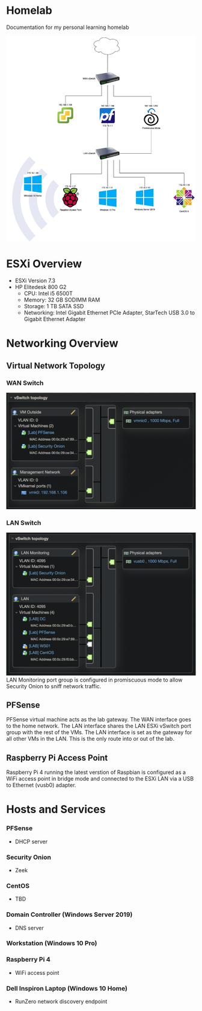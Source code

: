 # Homelab
Documentation for my personal learning homelab

![Lab network diagram](https://github.com/cb549/Homelab/raw/main/ESXi/Diagrams/Untitled%20Diagram.drawio.png)

# ESXi Overview

- ESXi Version 7.3
- HP Elitedesk 800 G2
	- CPU: Intel i5 6500T
	- Memory: 32 GB SODIMM RAM
	- Storage: 1 TB SATA SSD
	- Networking: Intel Gigabit Ethernet PCIe Adapter, StarTech USB 3.0 to Gigabit Ethernet Adapter

# Networking Overview

## Virtual Network Topology

### WAN Switch
![WAN Diagram](https://github.com/cb549/Homelab/raw/main/ESXi/Diagrams/vSwitch0.png)

### LAN Switch
![LAN Diagram](https://github.com/cb549/Homelab/raw/main/ESXi/Diagrams/LAN.png)
LAN Monitoring port group is configured in promiscuous mode to allow Security Onion to sniff network traffic.

## PFSense

PFSense virtual machine acts as the lab gateway. The WAN interface goes to the home network. The LAN interface shares the LAN
ESXi vSwitch port group with the rest of the VMs. The LAN interface is set as the gateway for all other VMs in the LAN. This is the only route into or out of the lab. 

## Raspberry Pi Access Point

Raspberry Pi 4 running the latest verstion of Raspbian is configured as a WiFi access point in bridge mode and connected to the ESXi LAN via a USB to Ethernet (vusb0) adapter.

# Hosts and Services
### PFSense
- DHCP server

### Security Onion
- Zeek

### CentOS
- TBD

### Domain Controller (Windows Server 2019)
- DNS server

### Workstation (Windows 10 Pro)

### Raspberry Pi 4
- WiFi access point

### Dell Inspiron Laptop (Windows 10 Home)
- RunZero network discovery endpoint
